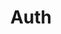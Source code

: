 ---
layout: default
title: Auth
parent: Engineering
nav_order: 2
has_children: true
has_toc: true
---